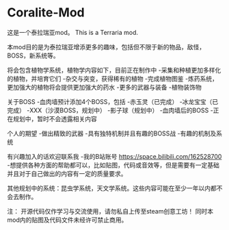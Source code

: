 # Coralite-Mod
这是一个泰拉瑞亚mod。
This is a Terraria mod.

本mod目的是为泰拉瑞亚增添更多的趣味，包括但不限于新的物品，敌怪，BOSS，新系统等。

将会包含植物学系统，植物学内容如下，目前正在制作中
	-采集和种植更加多样化的植物，并培育它们
	-杂交与突变，获得稀有的植物
	-完成植物图鉴
	-炼药系统，更加强大的植物将会提供更加强大的药水
	-更多的武器与装备
	-植物装饰物

关于BOSS
    -血肉墙预计添加4个BOSS，包括
        -赤玉灵（已完成）
        -冰龙宝宝（已完成）
        -XXX（沙漠BOSS，规划中）
        -影子球（规划中）
    -血肉墙后的BOSS
        -正在规划中，暂时不会透露相关内容

个人的期望
    -做出精致的武器
    -具有独特机制并且有趣的BOSS战
    -有趣的机制及系统

有兴趣加入的话欢迎联系我
    -我的B站账号 https://space.bilibili.com/162528700
    -想提供各种方面的帮助都可以，比如贴图，代码或音效等，但是需要有一定基础并且对于自己做出的内容有一定的质量要求。

其他规划中的系统：昆虫学系统，天文学系统。这些内容可能在至少一年以内都不会去制作。

注：
开源代码仅作学习与交流使用，请勿私自上传至steam创意工坊！
同时本mod内的贴图及代码文件未经许可禁止商用。
